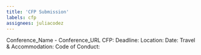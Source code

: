 ```yaml
---
title: 'CFP Submission'
labels: cfp
assignees: juliacodez
---
```


<!-- We look for a couple of things in the conferences we're putting in the newsletter. They have to have a Code of Conduct, a diverse speaker lineup and to at least offer travel and accomodation assistance for the speakers. We like the ones that offer assistance for all speakers, but we'll accept the ones that only offer it for part of the speakers. -->

Conference_Name - Conference_URL
CFP:
Deadline:
Location:
Date:
Travel & Accommodation:
Code of Conduct:
